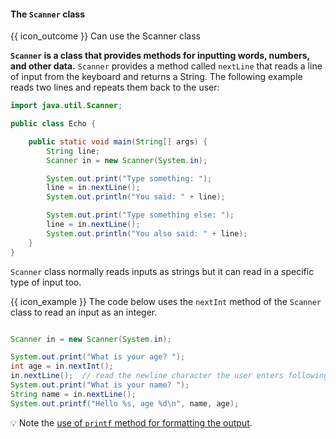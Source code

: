 <div id="title">

#### The `Scanner` class

</div>

<span id="prereqs"></span>

<span id="outcomes">{{ icon_outcome }} Can use the Scanner class</span>

<div id="body">

**`Scanner` is a class that provides methods for inputting words, numbers, and other data.** `Scanner` provides a method called `nextLine` that reads a line of input from the keyboard and returns a String. The following example reads two lines and repeats them back to the user:

```java
import java.util.Scanner;

public class Echo {

    public static void main(String[] args) {
        String line;
        Scanner in = new Scanner(System.in);

        System.out.print("Type something: ");
        line = in.nextLine();
        System.out.println("You said: " + line);

        System.out.print("Type something else: ");
        line = in.nextLine();
        System.out.println("You also said: " + line);
    }
}
```

`Scanner` class normally reads inputs as strings but it can read in a specific type of input too.

<box>

{{ icon_example }} The code below uses the `nextInt` method of the `Scanner` class to read an input as an integer.

```java

Scanner in = new Scanner(System.in);

System.out.print("What is your age? ");
int age = in.nextInt();
in.nextLine();  // read the newline character the user enters following the integer
System.out.print("What is your name? ");
String name = in.nextLine();
System.out.printf("Hello %s, age %d\n", name, age);
```
:bulb: Note the [use of `printf` method for formatting the output](https://docs.oracle.com/javase/tutorial/java/data/numberformat.html).

</box>

</div>

<div id="extras">
  <include src="exercisesPanel.md" boilerplate />
</div>